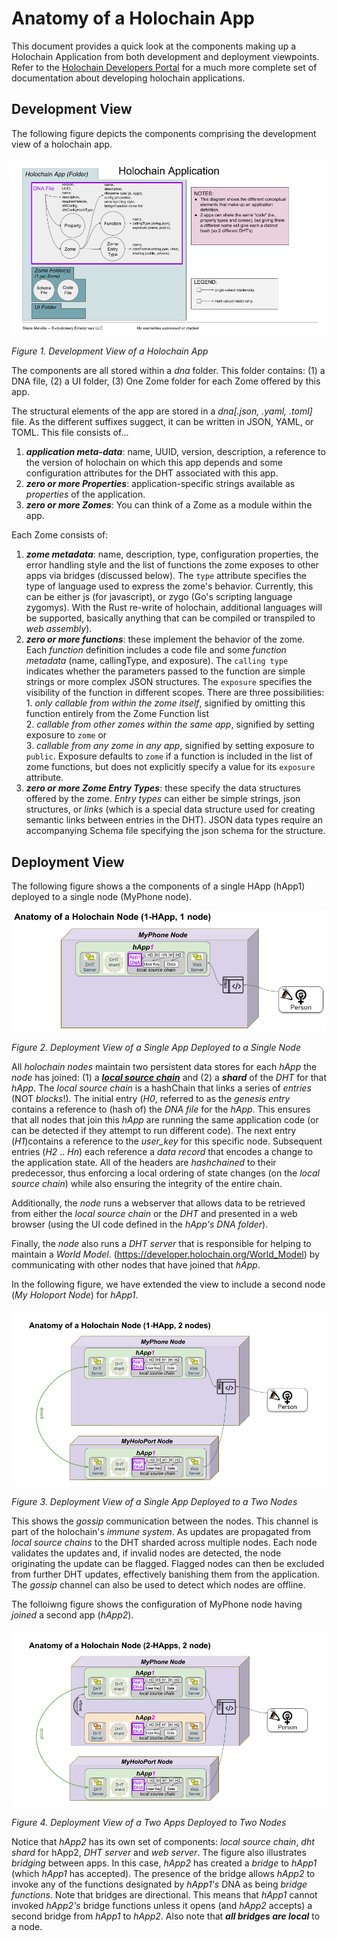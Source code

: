 # Anatomy of a Holochain App

This document provides a quick look at the components making up a Holochain Application from both development and deployment viewpoints. Refer to the [Holochain Developers Portal](https://developer.holochain.org) for a much more complete set of documentation about developing holochain applications.

## Development View

The following figure depicts the components comprising the development view of a holochain app.

![Figure 1. Development View](images/Holochain%20App%20Anatomy.png)

_Figure 1. Development View of a Holochain App_

The components are all stored within a _dna_ folder. This folder contains: (1) a DNA file, (2) a UI folder, (3) One Zome folder for each Zome offered by this app.

The structural elements of the app are stored in a _dna[.json, .yaml, .toml]_ file. As the different suffixes suggect, it can be written in JSON, YAML, or TOML. This file consists of...
  1. **_application meta-data_**: name, UUID, version, description, a reference to the version of holochain on which this app depends and some configuration attributes for the DHT associated with this app.     
  2. **_zero or more Properties_**: application-specific strings available as _properties_ of the application.   
  3. **_zero or more Zomes_**: You can think of a Zome as a module within the app.
    
Each Zome consists of:
  1. **_zome metadata_**: name, description, type, configuration properties, the error handling style and the list of functions the zome exposes to other apps via bridges (discussed below). The `type` attribute specifies the type of language used to express the zome's behavior. Currently, this can be either js (for javascript), or zygo (Go's scripting language zygomys). With the Rust re-write of holochain, additional languages will be supported, basically anything that can be compiled or transpiled to _web assembly_).    
  2. **_zero or more functions_**: these implement the behavior of the zome. Each _function_ definition includes a code file and some _function metadata_ (name, callingType, and exposure). The `calling type` indicates whether the parameters passed to the function are simple strings or more complex JSON structures. The `exposure` specifies the visibility of the function in different scopes. There are three possibilities:    
    1. _only callable from within the zome itself_, signified by omitting this function entirely from the Zome Function list          
    2. _callable from other zomes within the same app_, signified by setting exposure to `zome` or     
    3. _callable from any zome in any app_, signified by setting exposure to `public`. Exposure defaults to `zome` if a function is included in the list of zome functions, but does not explicitly specify a value for its `exposure` attribute. 
  3. **_zero or more Zome Entry Types_**: these specify the data structures offered by the zome. _Entry types_ can either be simple strings, json structures, or _links_ (which is a special data structure used for creating semantic links between entries in the DHT). JSON data types require an accompanying Schema file specifying the json schema for the structure.
  
## Deployment View
The following figure shows a the components of a single HApp (hApp1) deployed to a single node (MyPhone node).

![Figure 2. Deployment View](images/Holochain%201Node%201App.png)

_Figure 2. Deployment View of a Single App Deployed to a Single Node_

All _holochain nodes_ maintain two persistent data stores for each _hApp_ the _node_ has joined: (1) a [**_local source chain_**](https://developer.holochain.org/Technical_Architecture) and (2) a **_shard_** of the _DHT_ for that _hApp_. The _local source chain_ is a hashChain that links a series of _entries_ (NOT _blocks_!). The initial entry (_H0_, referred to as the _genesis entry_ contains a reference to (hash of) the _DNA file_ for the _hApp_. This ensures that all nodes that join this _hApp_ are running the same application code (or can be detected if they attempt to run different code). The next entry (_H1_)contains a reference to the _user_key_ for this specific node. Subsequent entries (_H2_ .. _Hn_) each reference a _data record_ that encodes a change to the application state. All of the headers are _hashchained_ to their predecessor, thus enforcing a local ordering of state changes (on the _local source chain_) while also ensuring the integrity of the entire chain.

Additionally, the _node_ runs a webserver that allows data to be retrieved from either the _local source chain_ or the _DHT_ and presented in a web browser (using the UI code defined in the _hApp's DNA folder_). 

Finally, the _node_ also runs a _DHT server_ that is responsible for helping to maintain a _World Model_. (https://developer.holochain.org/World_Model) by communicating with other nodes that have joined that _hApp_.

In the following figure, we have extended the view to include a second node (_My Holoport Node_) for _hApp1_. 

![Figure 3. Deployment View](images/Holochain%202Node%201App.png)

_Figure 3. Deployment View of a Single App Deployed to a Two Nodes_

This shows the _gossip_ communication between the nodes. This channel is part of the holochain's _immune system_. As updates are propagated from _local source chains_ to the DHT sharded across multiple nodes. Each node validates the updates and, if invalid nodes are detected, the node originating the update can be flagged. Flagged nodes can then be excluded from further DHT updates, effectively banishing them from the application. The _gossip_ channel can also be used to detect which nodes are offline.

The folloiwng figure shows the configuration of MyPhone node having _joined_ a second app (_hApp2_). 

![Figure 4. Deployment View](images/Holochain%202Node%202App.png)

_Figure 4. Deployment View of a Two Apps Deployed to Two Nodes_

Notice that _hApp2_ has its own set of components: _local source chain_, _dht shard_ for hApp2, _DHT server_ and _web server_. The figure also illustrates _bridging_ between apps. In this case, _hApp2_ has created a _bridge_ to _hApp1_ (which _hApp1_ has accepted). The presence of the bridge allows _hApp2_ to invoke any of the functions designated by _hApp1's_ DNA as being _bridge functions_. Note that bridges are directional. This means that _hApp1_ cannot invoked _hApp2's_ bridge functions unless it opens (and _hApp2_ accepts) a second bridge from _hApp1_ to _hApp2_. Also note that _**all bridges are local**_ to a node. 



    
    

    
